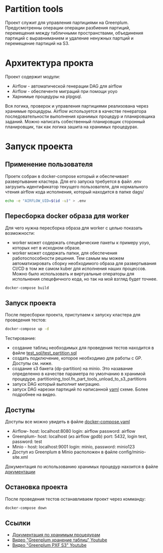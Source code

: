 # Partition tools
Проект служит для управления партициями на Greenplum. Предусмотренны операции операции разбиения партиций, перемещения между табличными пространствами, объединения партиций с выравниманием и удаление ненужных партций и перемещение партиций на S3.

# Архитектура прокта
Проект содержит модули:
- Airflow - автоматической генерации DAG для airflow
- Airflow - обеспеченте миграций при помощи yoyo
- Харнимые процедуры на plpgsql.

Вся логика, проверок и управления партициями реализована через хранимые процедуры. Airflow используется в качестве генератора последовательности выполнения хранимых процедур и планировщика заданий. Можно написать собественный планировщик сторонный планировщик, так как логика зашита на хранимых процедурах.

# Запуск проекта
## Применение пользователя
Проетк собран в docker-compose который и обеспечивает развертывание кластера. Для его запуска требуется в файл .env загрузить идентификатор текущего пользователя, для нормального чтения airflow кода исполнения, который находится в папке dags/
```sh
echo -e "AIRFLOW_UID=$(id -u)" > .env
```
## Пересборка docker образа для worker
Для чего нужна пересборка образа для worker с целью показать возможности:
- worker может содержать спецефические пакеты к примеру yoyo, которых нет в исходном образе.
- worker может содержать  папки, для обеспечения работоспособности решения.
Тем самым мы можем автоматизировать сборку необходимого образа для развертывания CI/CD в том же самом kuber для исполнения наших процессов. Можно было использовать и виртуальные операторы для испольнения спецефичного кода, но так на мой взгляд будет точнее. 
```sh
docker-compose build
```

## Запуск проекта
После пересборки проекта, приступаем к запуску кластера для проведения тестов:
```sh
docker-compose up -d
```
Тестирование:
- создание таблиц необходимых для проведения тестов находится в файле  [test_sql/test_partition.sql](./test_sql/test_partition.sql)
- создать подключение, которое необходимо для работы с GP. Доступы см. ниже.
- создание s3 бакета (dp-partition) на minio. Это назавание определенно в качестве параметра по умолчанию в хранимой процедуре. partitioning_tool.fn_part_tools_unload_to_s3_partitions
- запуск DAG который выполнит миграцию.
- запуск DAG нарезки партиций по написанной  [yaml](./dags/partitioning_configs/greenplum/test_part.yaml) схеме.
Более подробнее на видео.

## Доступы
Доступы все можно увидеть в файле  [docker-compose.yaml](./docker-compose.yaml)
- Airflow- host: localhost:8080 login: airflow password: airflow
- Greenplum-  host: localhost (из airflow gpdb) port: 5432, login test, password: test
- Minio - host: localhost:9001 login: minio, password: minio123
- Доступ из Greenplum в Minio расположен в файле config/minio-site.xml

Документация по использованию хранимых процедур нахоится в файле [документации](./doc/table_operation.md)  

## Остановка проекта
После проведения тестов останавливаем проект через комманду:
```sh
docker-compose down
```

## Ссылки
- [Документация по хранимым процедурам](./doc/table_operation.md)
- [Видео "Greenplum хранение таблиц" Youtube](https://youtu.be/yV0leI-lRWM)
- [Видео "Greenplum PXF S3" Youtube](https://youtu.be/iz-J_yFHgTE)



